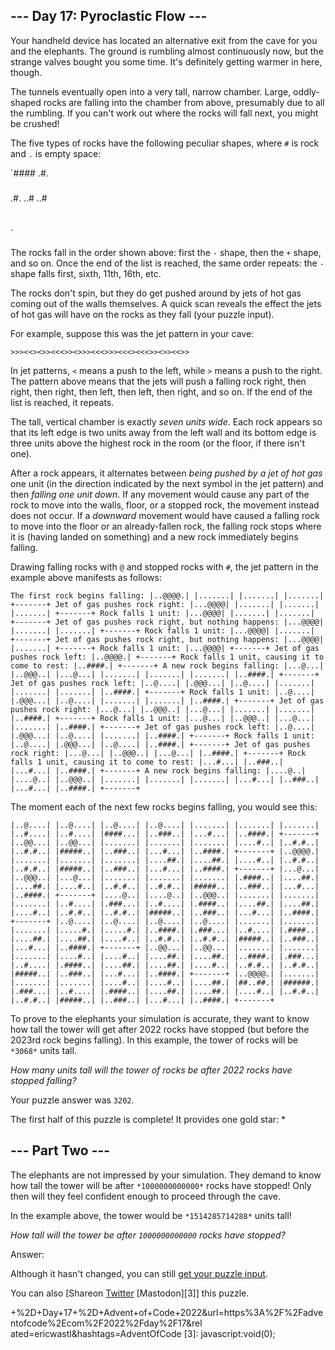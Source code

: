 
## --- Day 17: Pyroclastic Flow ---

Your handheld device has located an alternative exit from the cave for you and the elephants.
The ground is rumbling almost continuously now, but the strange valves bought you some time.
It's definitely getting warmer in here, though.

The tunnels eventually open into a very tall, narrow chamber. Large, oddly-shaped rocks are
falling into the chamber from above, presumably due to all the rumbling. If you can't work out
where the rocks will fall next, you might be crushed!

The five types of rocks have the following peculiar shapes, where `#` is rock and `.` is empty
space:

`####
.#.
###
.#.
..#
..#
###
#
#
#
#
##
##
`

The rocks fall in the order shown above: first the `-` shape, then the `+` shape, and so on.
Once the end of the list is reached, the same order repeats: the `-` shape falls first, sixth,
11th, 16th, etc.

The rocks don't spin, but they do get pushed around by jets of hot gas coming out of the walls
themselves. A quick scan reveals the effect the jets of hot gas will have on the rocks as they
fall (your puzzle input).

For example, suppose this was the jet pattern in your cave:

`>>><<><>><<<>><>>><<<>>><<<><<<>><>><<>>
`

In jet patterns, `<` means a push to the left, while `>` means a push to the right. The
pattern above means that the jets will push a falling rock right, then right, then right, then
left, then left, then right, and so on. If the end of the list is reached, it repeats.

The tall, vertical chamber is exactly *seven units wide*. Each rock appears so that its left
edge is two units away from the left wall and its bottom edge is three units above the highest
rock in the room (or the floor, if there isn't one).

After a rock appears, it alternates between *being pushed by a jet of hot gas* one unit (in
the direction indicated by the next symbol in the jet pattern) and then *falling one unit
down*. If any movement would cause any part of the rock to move into the walls, floor, or a
stopped rock, the movement instead does not occur. If a *downward* movement would have caused
a falling rock to move into the floor or an already-fallen rock, the falling rock stops where
it is (having landed on something) and a new rock immediately begins falling.

Drawing falling rocks with `@` and stopped rocks with `#`, the jet pattern in the example
above manifests as follows:

`The first rock begins falling:
|..@@@@.|
|.......|
|.......|
|.......|
+-------+
Jet of gas pushes rock right:
|...@@@@|
|.......|
|.......|
|.......|
+-------+
Rock falls 1 unit:
|...@@@@|
|.......|
|.......|
+-------+
Jet of gas pushes rock right, but nothing happens:
|...@@@@|
|.......|
|.......|
+-------+
Rock falls 1 unit:
|...@@@@|
|.......|
+-------+
Jet of gas pushes rock right, but nothing happens:
|...@@@@|
|.......|
+-------+
Rock falls 1 unit:
|...@@@@|
+-------+
Jet of gas pushes rock left:
|..@@@@.|
+-------+
Rock falls 1 unit, causing it to come to rest:
|..####.|
+-------+
A new rock begins falling:
|...@...|
|..@@@..|
|...@...|
|.......|
|.......|
|.......|
|..####.|
+-------+
Jet of gas pushes rock left:
|..@....|
|.@@@...|
|..@....|
|.......|
|.......|
|.......|
|..####.|
+-------+
Rock falls 1 unit:
|..@....|
|.@@@...|
|..@....|
|.......|
|.......|
|..####.|
+-------+
Jet of gas pushes rock right:
|...@...|
|..@@@..|
|...@...|
|.......|
|.......|
|..####.|
+-------+
Rock falls 1 unit:
|...@...|
|..@@@..|
|...@...|
|.......|
|..####.|
+-------+
Jet of gas pushes rock left:
|..@....|
|.@@@...|
|..@....|
|.......|
|..####.|
+-------+
Rock falls 1 unit:
|..@....|
|.@@@...|
|..@....|
|..####.|
+-------+
Jet of gas pushes rock right:
|...@...|
|..@@@..|
|...@...|
|..####.|
+-------+
Rock falls 1 unit, causing it to come to rest:
|...#...|
|..###..|
|...#...|
|..####.|
+-------+
A new rock begins falling:
|....@..|
|....@..|
|..@@@..|
|.......|
|.......|
|.......|
|...#...|
|..###..|
|...#...|
|..####.|
+-------+
`

The moment each of the next few rocks begins falling, you would see this:

`|..@....|
|..@....|
|..@....|
|..@....|
|.......|
|.......|
|.......|
|..#....|
|..#....|
|####...|
|..###..|
|...#...|
|..####.|
+-------+
|..@@...|
|..@@...|
|.......|
|.......|
|.......|
|....#..|
|..#.#..|
|..#.#..|
|#####..|
|..###..|
|...#...|
|..####.|
+-------+
|..@@@@.|
|.......|
|.......|
|.......|
|....##.|
|....##.|
|....#..|
|..#.#..|
|..#.#..|
|#####..|
|..###..|
|...#...|
|..####.|
+-------+
|...@...|
|..@@@..|
|...@...|
|.......|
|.......|
|.......|
|.####..|
|....##.|
|....##.|
|....#..|
|..#.#..|
|..#.#..|
|#####..|
|..###..|
|...#...|
|..####.|
+-------+
|....@..|
|....@..|
|..@@@..|
|.......|
|.......|
|.......|
|..#....|
|.###...|
|..#....|
|.####..|
|....##.|
|....##.|
|....#..|
|..#.#..|
|..#.#..|
|#####..|
|..###..|
|...#...|
|..####.|
+-------+
|..@....|
|..@....|
|..@....|
|..@....|
|.......|
|.......|
|.......|
|.....#.|
|.....#.|
|..####.|
|.###...|
|..#....|
|.####..|
|....##.|
|....##.|
|....#..|
|..#.#..|
|..#.#..|
|#####..|
|..###..|
|...#...|
|..####.|
+-------+
|..@@...|
|..@@...|
|.......|
|.......|
|.......|
|....#..|
|....#..|
|....##.|
|....##.|
|..####.|
|.###...|
|..#....|
|.####..|
|....##.|
|....##.|
|....#..|
|..#.#..|
|..#.#..|
|#####..|
|..###..|
|...#...|
|..####.|
+-------+
|..@@@@.|
|.......|
|.......|
|.......|
|....#..|
|....#..|
|....##.|
|##..##.|
|######.|
|.###...|
|..#....|
|.####..|
|....##.|
|....##.|
|....#..|
|..#.#..|
|..#.#..|
|#####..|
|..###..|
|...#...|
|..####.|
+-------+
`

To prove to the elephants your simulation is accurate, they want to know how tall the tower
will get after 2022 rocks have stopped (but before the 2023rd rock begins falling). In this
example, the tower of rocks will be `*3068*` units tall.

*How many units tall will the tower of rocks be after 2022 rocks have stopped falling?*

Your puzzle answer was `3202`.

The first half of this puzzle is complete! It provides one gold star: *

## --- Part Two ---

The elephants are not impressed by your simulation. They demand to know how tall the tower
will be after `*1000000000000*` rocks have stopped! Only then will they feel confident enough
to proceed through the cave.

In the example above, the tower would be `*1514285714288*` units tall!

*How tall will the tower be after `1000000000000` rocks have stopped?*

Answer:

Although it hasn't changed, you can still [get your puzzle input][1].

You can also [Shareon [Twitter][2] [Mastodon][3]] this puzzle.

[1]: 17/input
[2]: https://twitter.com/intent/tweet?text=I%27ve+completed+Part+One+of+%22Pyroclastic+Flow%22
+%2D+Day+17+%2D+Advent+of+Code+2022&url=https%3A%2F%2Fadventofcode%2Ecom%2F2022%2Fday%2F17&rel
ated=ericwastl&hashtags=AdventOfCode
[3]: javascript:void(0);

